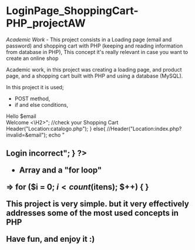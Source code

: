 # LoginPage_ShoppingCart-PHP_projectAW
*Academic Work* - This project consists in a Loading page (email and password) and shopping cart with PHP (keeping and reading information from database in PHP), This concept it's really relevant in case you want to create an online shop

Academic work, in this project was creating a loading page, and product page, and a shopping cart built with PHP and using a database (MySQL).

In this project it is used;

- POST method,
- if and else conditions,

<?php
          $email = htmlspecialchars($_POST["email"]);
          $pwd = htmlspecialchars($_POST["pwd"]);

                 if($email == "xxxxx@email.com" && $pwd == "password"){
                 //echo "<H2>Hello $email <br> Welcome <\H2>";
                //check your Shopping Cart
                Header("Location:catalogo.php");
         }
         else{
                 //Header("Location:index.php?invalid=&email");
                 echo "<H2>Login incorrect";
                }  
?>

- Array and a "for loop"

<?php
         $itens = array ('product 1', 'product 2', 'product 3', 'product 4');
         $prices = array (9.99, 14.99, 10, 24);
?>

=> for ($i = 0; $i < count($itens); $++) { 
      }

This project is very simple. but it very effectively addresses some of the most used concepts in PHP

Have fun, and enjoy it :)
